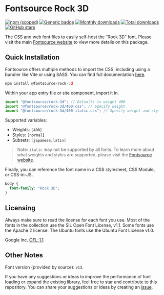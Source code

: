 # Fontsource Rock 3D

[![npm (scoped)](https://img.shields.io/npm/v/@fontsource/rock-3d?color=brightgreen)](https://www.npmjs.com/package/@fontsource/rock-3d) [![Generic badge](https://img.shields.io/badge/fontsource-passing-brightgreen)](https://github.com/fontsource/fontsource) [![Monthly downloads](https://badgen.net/npm/dm/@fontsource/rock-3d)](https://github.com/fontsource/fontsource) [![Total downloads](https://badgen.net/npm/dt/@fontsource/rock-3d)](https://github.com/fontsource/fontsource) [![GitHub stars](https://img.shields.io/github/stars/fontsource/fontsource.svg?style=social&label=Star)](https://github.com/fontsource/fontsource/stargazers)

The CSS and web font files to easily self-host the “Rock 3D” font. Please visit the main [Fontsource website](https://fontsource.org/fonts/rock-3d) to view more details on this package.

## Quick Installation

Fontsource offers multiple methods to import the CSS, including using a bundler like Vite or using SASS. You can find full documentation [here](https://fontsource.org/docs/getting-started/introduction).

```javascript
npm install @fontsource/rock-3d
```

Within your app entry file or site component, import it in.

```javascript
import "@fontsource/rock-3d"; // Defaults to weight 400
import "@fontsource/rock-3d/400.css"; // Specify weight
import "@fontsource/rock-3d/400-italic.css"; // Specify weight and style
```

Supported variables:
- Weights: `[400]`
- Styles: `[normal]`
- Subsets: `[japanese,latin]`

> Note: `italic` may not be supported by all fonts. To learn more about what weights and styles are supported, please visit the [Fontsource website](https://fontsource.org/fonts/rock-3d).

Finally, you can reference the font name in a CSS stylesheet, CSS Module, or CSS-in-JS.

```css
body {
  font-family: "Rock 3D";
}
```

## Licensing
Always make sure to read the license for each font you use. Most of the fonts in the collection use the SIL Open Font License, v1.1. Some fonts use the Apache 2 license. The Ubuntu fonts use the Ubuntu Font License v1.0.

Google Inc.
[OFL-1.1](http://scripts.sil.org/OFL)

## Other Notes
Font version (provided by source): `v13`.

If you have any suggestions or ideas to improve the performance of font loading or expand the existing library, feel free to star and contribute to this repository. You can share your suggestions or ideas by creating an [issue](https://github.com/fontsource/fontsource/issues).